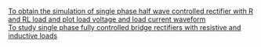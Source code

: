 <a href="#">To obtain the simulation of single phase half wave controlled rectifier with R and RL load and plot load voltage and load current waveform</a><br>
<a href="#">To study single phase fully controlled bridge rectifiers with resistive and inductive loads</a>